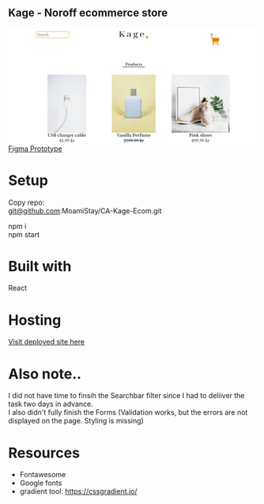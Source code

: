 ## Kage - Noroff ecommerce store

![Kage Ecommerce](/kagestore/public/kage.png "Kage Ecommerce")
[Figma Prototype](https://www.figma.com/file/XAXrsCqGQJcvq5Ut2LHbBg/E-com-store---React-CA?node-id=1%3A4&t=HYWoymzXJ3qyrxIe-1 "Kage Ecommerce")

<!-- # Hooks
- npx create-react-app kagestore
- (npm install sass)
- npm install styled-components
- npm i @reduxjs/toolkit react-redux
- npm i react-router-dom
- (npm i react-hook-form)
- (npm i @hookform/resolvers yup)
--- -->

# Setup
Copy repo:  
git@github.com:MoamiStay/CA-Kage-Ecom.git  

npm i  
npm start  

# Built with
React

# Hosting

[Visit deployed site here](https://kage-main.netlify.app "Kage Ecommerce")

# Also note..

I did not have time to finsih the Searchbar filter since I had to deliiver the task two days in advance.  
I also didn't fully finish the Forms (Validation works, but the errors are not displayed on the page. Styling is missing)

<!-- # WCAG -->

<!-- # Criteria

1. Well-structured and formatted code
2. No errors in console
3. App runs without errors
4. The app uses React Router
5. The app uses a Layout component
6. The data is from the specified API
7. Dynamic segments are used for the product page
8. Homepage contains a list of products and a lookahead search bar
9. A separate product page that fetched an individual item from the API
10. A cart icon that displays the number of items in the cart
11. A checkout page
12. A checkout succecss page
13. A contact page with correct validation
14. A shopping cart that can have products added to it -->

# Resources

- Fontawesome
- Google fonts
- gradient tool: https://cssgradient.io/

<!-- # Cleanup:

- remove class hidden + remove testing-menu at:
  Components - Nav - index.js -->
